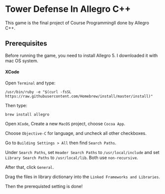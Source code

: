 # Tower Defense In Allegro C++
This game is the final project of Course Programmingll done by Allegro C++.

## Prerequisites

Before running the game, you need to install Allegro 5. I downloaded it with mac OS system.

#### XCode

Open `Terminal` and type:

```shell
/usr/bin/ruby -e "$(curl -fsSL https://raw.githubusercontent.com/Homebrew/install/master/install)"
```
Then type:

```shell
brew install allegro
```
Open `XCode`, Create a new `MacOS` project, choose `Cocoa App`.

Choose `Objective-C` for language, and uncheck all other checkboxes.

Go to `Building Settings > All` then find `Search Paths`.

Under `Search Paths`, set `Header Search Paths` to `/usr/local/include` and set `Library Search Paths` to `/usr/local/lib`. Both use `non-recursive`.

After that, click `General`.

Drag the files in library dictionary into the `Linked Frameworks and Libraries`.

Then the prerequisted setting is done!
